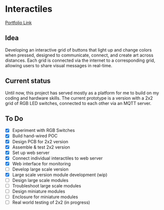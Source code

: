 # Interactiles

[Portfolio Link](https://showspace.so/p/9350)

## Idea
Developing an interactive grid of buttons that light up and change colors when pressed, designed to communicate, connect, and create art across distances. 
Each grid is connected via the internet to a corresponding grid, allowing users to share visual messages in real-time.

## Current status
Until now, this project has served mostly as a platform for me to build on my coding and hardware skills. The current prototype is a version with a 2x2 grid of RGB LED switches, connected to each other via an MQTT server.

## To Do
- [x] Experiment with RGB Switches
- [x] Build hand-wired POC
- [x] Design PCB for 2x2 version
- [x] Assemble & test 2x2 version
- [x] Set up web server
- [x] Connect individual interactiles to web server
- [x] Web interface for monitoring
- [ ] Develop large scale version
- [x] Large scale version module development (wip)
- [ ] Design large scale modules
- [ ] Troubleshoot large scale modules
- [ ] Design miniature modules
- [ ] Enclosure for miniature modules
- [ ] Real world testing of 2x2 (in progress)
